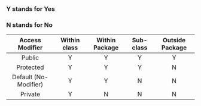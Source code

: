 ### Y stands for Yes

### N stands for No

|    Access Modifier    | Within class | Within Package | Sub-class | Outside Package |
| :-------------------: | :----------: | :------------: | :-------: | :-------------: |
|        Public         |      Y       |       Y        |     Y     |        Y        |
|       Protected       |      Y       |       Y        |     Y     |        N        |
| Default (No-Modifier) |      Y       |       Y        |     N     |        N        |
|        Private        |      Y       |       N        |     N     |        N        |

